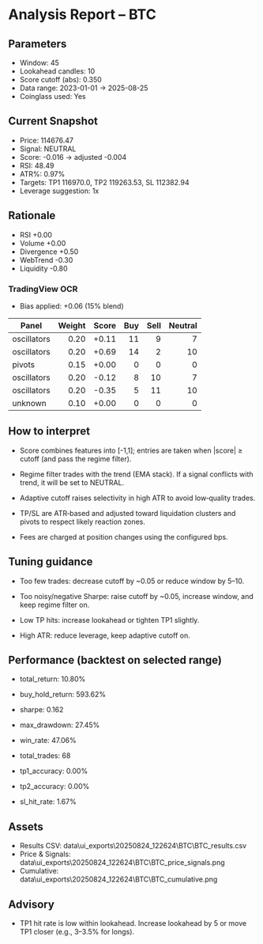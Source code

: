
# Analysis Report – BTC

## Parameters
- Window: 45
- Lookahead candles: 10
- Score cutoff (abs): 0.350
- Data range: 2023-01-01 → 2025-08-25
- Coinglass used: Yes

## Current Snapshot
- Price: 114676.47
- Signal: NEUTRAL
- Score: -0.016 → adjusted -0.004
- RSI: 48.49
- ATR%: 0.97%
- Targets: TP1 116970.0, TP2 119263.53, SL 112382.94
- Leverage suggestion: 1x

## Rationale
- RSI +0.00
- Volume +0.00
- Divergence +0.50
- WebTrend -0.30
- Liquidity -0.80

### TradingView OCR

- Bias applied: +0.06 (15% blend)

| Panel | Weight | Score | Buy | Sell | Neutral |
|---|---:|---:|---:|---:|---:|
| oscillators | 0.20 | +0.11 | 11 | 9 | 7 |
| oscillators | 0.20 | +0.69 | 14 | 2 | 10 |
| pivots | 0.15 | +0.00 | 0 | 0 | 0 |
| oscillators | 0.20 | -0.12 | 8 | 10 | 7 |
| oscillators | 0.20 | -0.35 | 5 | 11 | 10 |
| unknown | 0.10 | +0.00 | 0 | 0 | 0 |

## How to interpret
- Score combines features into [-1,1]; entries are taken when |score| ≥ cutoff (and pass the regime filter).

- Regime filter trades with the trend (EMA stack). If a signal conflicts with trend, it will be set to NEUTRAL.

- Adaptive cutoff raises selectivity in high ATR to avoid low‑quality trades.

- TP/SL are ATR‑based and adjusted toward liquidation clusters and pivots to respect likely reaction zones.

- Fees are charged at position changes using the configured bps.

## Tuning guidance
- Too few trades: decrease cutoff by ~0.05 or reduce window by 5–10.

- Too noisy/negative Sharpe: raise cutoff by ~0.05, increase window, and keep regime filter on.

- Low TP hits: increase lookahead or tighten TP1 slightly.

- High ATR: reduce leverage, keep adaptive cutoff on.

## Performance (backtest on selected range)
- total_return: 10.80%
- buy_hold_return: 593.62%
- sharpe: 0.162
- max_drawdown: 27.45%
- win_rate: 47.06%
- total_trades: 68
- tp1_accuracy: 0.00%
- tp2_accuracy: 0.00%
- sl_hit_rate: 1.67%

## Assets
- Results CSV: data\ui_exports\20250824_122624\BTC\BTC_results.csv
- Price & Signals: data\ui_exports\20250824_122624\BTC\BTC_price_signals.png
- Cumulative: data\ui_exports\20250824_122624\BTC\BTC_cumulative.png

## Advisory
- TP1 hit rate is low within lookahead. Increase lookahead by 5 or move TP1 closer (e.g., 3–3.5% for longs).
